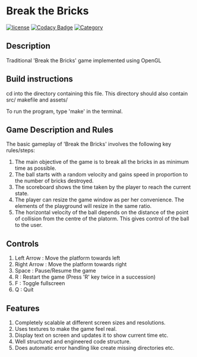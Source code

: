 # Break the Bricks
[![license](https://img.shields.io/github/license/mashape/apistatus.svg?maxAge=2592000)](https://github.com/mani-shailesh/break-the-bricks/blob/master/LICENSE.md)
[![Codacy Badge](https://api.codacy.com/project/badge/Grade/f2d2879819fa40688154d9fe5829e058)](https://www.codacy.com/app/shailesh-pandey/break-the-bricks?utm_source=github.com&amp;utm_medium=referral&amp;utm_content=mani-shailesh/break-the-bricks&amp;utm_campaign=Badge_Grade)
[![Category](https://img.shields.io/badge/Category-Coursework-ff69b4.svg)](https://github.com/mani-shailesh/break-the-bricks)  

## Description
Traditional 'Break the Bricks' game implemented using OpenGL

## Build instructions
cd into the directory containing this file.
This directory should also contain src/ makefile and assets/

To run the program, type 'make' in the terminal.

## Game Description and Rules

The basic gameplay of 'Break the Bricks' involves the following key rules/steps:  

1. The main objective of the game is to break all the bricks in as minimum time as possible.
3. The ball starts with a random velocity and gains speed in proportion to the number of bricks destroyed.
4. The scoreboard shows the time taken by the player to reach the current state.
5. The player can resize the game window as per her convenience. The elements of the playground will resize in the same ratio.
6. The horizontal velocity of the ball depends on the distance of the point of collision from the centre of the platorm.
   This gives control of the ball to the user.


## Controls  

1. Left Arrow : Move the platform towards left  
2. Right Arrow : Move the platform towards right  
3. Space : Pause/Resume the game  
4. R : Restart the game (Press 'R' key twice in a succession)  
5. F : Toggle fullscreen  
6. Q : Quit  

## Features

1. Completely scalable at different screen sizes and resolutions.
2. Uses textures to make the game feel real.	
3. Display text on screen and updates it to show current time etc.
4. Well structured and engineered code structure.
5. Does automatic error handling like create missing directories etc.
